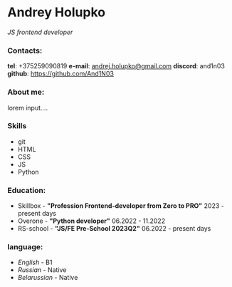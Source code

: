 # Andrey Holupko
*JS frontend developer*

### Contacts:
**tel**: +375259090819
**e-mail**: andrej.holupko@gmail.com
**discord**: and1n03 \
**github**: https://github.com/And1N03

### About me:
lorem input....

### Skills
* git
* HTML
* CSS
* JS
* Python

### Education:
* Skillbox - **"Profession Frontend-developer from Zero to PRO"**
2023 - present days
* Overone - **"Python developer"**
06.2022 - 11.2022
* RS-school - **"JS/FE Pre-School 2023Q2"**
06.2022 - present days

### language:

* *English* - B1
* *Russian* - Native
* *Belarussian* - Native

